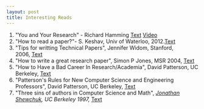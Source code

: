 ```yaml
---
layout: post
title: Interesting Reads
---
```


<div dir="ltr" style="text-align: left;" trbidi="on">
<ol style="text-align: left;">
<li>"You and Your Research" - Richard Hamming <a href="http://www.cs.virginia.edu/~robins/YouAndYourResearch.html" target="_blank">Text</a> <a href="https://www.youtube.com/watch?v=a1zDuOPkMSw" target="_blank">Video</a></li>
<li>"How to read a paper?"- S. Keshav, Univ of Waterloo, 2012.<a href="http://www.google.co.in/url?sa=t&amp;rct=j&amp;q=&amp;esrc=s&amp;source=web&amp;cd=1&amp;ved=0CB4QFjAAahUKEwi32ZOxh8bHAhXMCI4KHQjdBvs&amp;url=http%3A%2F%2Fccr.sigcomm.org%2Fonline%2Ffiles%2Fp83-keshavA.pdf&amp;ei=NFTdVbfvOcyRuASIupvYDw&amp;usg=AFQjCNHA9Lmr9aXIbO4OP25Z9sULqIvXKA&amp;sig2=hTqkrWXml8IjBl7fCB-NqQ" target="_blank">Text</a></li>
<li>"Tips for writting Technical Papers", Jennifer Widom, Stanford, 2006,&nbsp;<a href="http://cs.stanford.edu/people/widom/paper-writing.html" target="_blank">Text</a></li>
<li>"How to write a great research paper", Simon P Jones, MSR 2004,&nbsp;<a href="http://research.microsoft.com/en-us/um/people/simonpj/papers/giving-a-talk/giving-a-talk.htm" target="_blank">Text</a></li>
<!--break-->
<li><span style="mso-bidi-font-weight: normal;">"How to Have a Bad
Career In Research/Academia"<span id="goog_1397175034"></span><span id="goog_1397175035"></span>, David Patterson, UC Berkeley, <a href="http://www.cs.berkeley.edu/~pattrsn/talks/nontech.html" target="_blank">Text</a></span></li>
<li><span style="mso-bidi-font-weight: normal;">"Patterson's Rules for
New Computer Science and Engineering Professors", David Patterson, UC Berkeley, </span><span style="mso-bidi-font-weight: normal;"><a href="http://www.cs.berkeley.edu/~pattrsn/talks/nontech.html" target="_blank">Text</a></span></li>
<li>"Three sins of authors in Computer Science and Math",&nbsp;<a href="http://www.cs.berkeley.edu/~jrs" style="background-color: white; font-style: italic;">Jonathan Shewchuk</a><span style="background-color: white;"><i>, UC Berkeley 1997,&nbsp;</i><a href="http://www.cs.cmu.edu/~jrs/sins.html" target="_blank">Text</a></span></li>
</ol>
</div>

